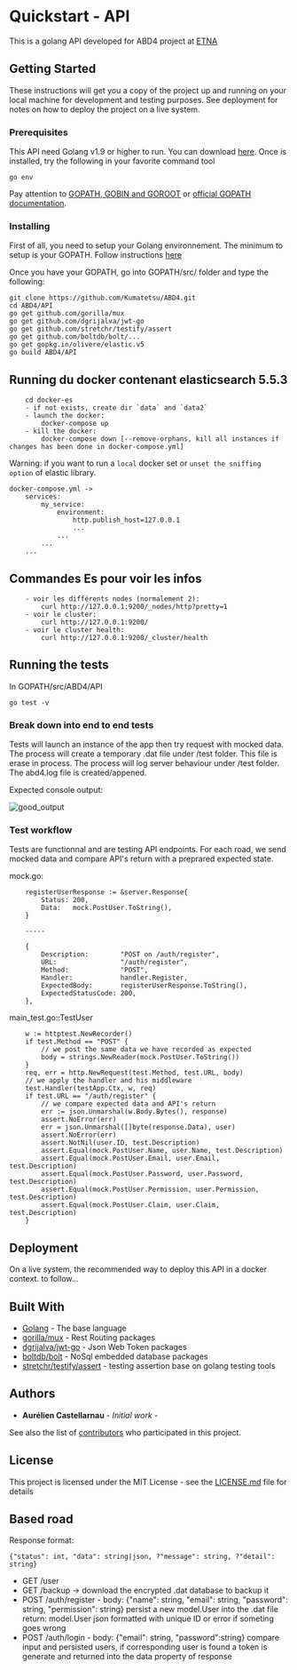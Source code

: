 # Quickstart - API

This is a golang API developed for ABD4 project at [ETNA](https://etna.io/)

## Getting Started

These instructions will get you a copy of the project up and running on your local machine for development and testing purposes. See deployment for notes on how to deploy the project on a live system.

### Prerequisites

This API need Golang v1.9 or higher to run. You can download [here](https://golang.org/dl/).
Once is installed, try the following in your favorite command tool

```
go env
```
Pay attention to [GOPATH, GOBIN and GOROOT](https://www.programming-books.io/essential/go/10-gopath-goroot-gobin) or [official GOPATH documentation](https://github.com/golang/go/wiki/GOPATH).

### Installing

First of all, you need to setup your Golang environnement.
The minimum to setup is your GOPATH. Follow instructions [here](https://github.com/golang/go/wiki/SettingGOPATH)

Once you have your GOPATH, go into GOPATH/src/ folder and type the following:

```
git clone https://github.com/Kumatetsu/ABD4.git
cd ABD4/API
go get github.com/gorilla/mux
go get github.com/dgrijalva/jwt-go
go get github.com/stretchr/testify/assert
go get github.com/boltdb/bolt/...
go get gopkg.in/olivere/elastic.v5
go build ABD4/API
```

## Running du docker contenant elasticsearch 5.5.3
```
    cd docker-es
    - if not exists, create dir `data` and `data2`
    - launch the docker:
        docker-compose up
    - kill the docker:
        docker-compose down [--remove-orphans, kill all instances if changes has been done in docker-compose.yml]
```

Warning: if you want to run a `local` docker set or `unset the sniffing option` of elastic library.
```
docker-compose.yml ->
    services:
        my_service:
            environment:
                http.publish_host=127.0.0.1
                ...
            ...
        ...
    ...
```

## Commandes Es pour voir les infos
```
    - voir les différents nodes (normalement 2):
        curl http://127.0.0.1:9200/_nodes/http?pretty=1
    - voir le cluster:
        curl http://127.0.0.1:9200/
    - voir le cluster health:
        curl http://127.0.0.1:9200/_cluster/health
```

## Running the tests

In GOPATH/src/ABD4/API

```
go test -v
```

### Break down into end to end tests

Tests will launch an instance of the app then try request with mocked data.
The process will create a temporary .dat file under /test folder. This file is erase in process.
The process will log server behaviour under /test folder. The abd4.log file is created/appened.

Expected console output:

![good_output](https://user-images.githubusercontent.com/16307418/46264432-11e8e800-c51d-11e8-8c8f-758280c16fc3.png)

### Test workflow

Tests are functionnal and are testing API endpoints.
For each road, we send mocked data and compare API's return with a preprared expected state.

mock.go:

```
	registerUserResponse := &server.Response{
		Status: 200,
		Data:   mock.PostUser.ToString(),
	}

    -----

    {
        Description:        "POST on /auth/register",
        URL:                "/auth/register",
        Method:             "POST",
        Handler:            handler.Register,
        ExpectedBody:       registerUserResponse.ToString(),
        ExpectedStatusCode: 200,
    },
```

main_test.go::TestUser

```
    w := httptest.NewRecorder()
    if test.Method == "POST" {
        // we post the same data we have recorded as expected
        body = strings.NewReader(mock.PostUser.ToString())
    }
    req, err = http.NewRequest(test.Method, test.URL, body)
    // we apply the handler and his middleware
    test.Handler(testApp.Ctx, w, req)
    if test.URL == "/auth/register" {
        // we compare expected data and API's return
        err := json.Unmarshal(w.Body.Bytes(), response)
        assert.NoError(err)
        err = json.Unmarshal([]byte(response.Data), user)
        assert.NoError(err)
        assert.NotNil(user.ID, test.Description)
        assert.Equal(mock.PostUser.Name, user.Name, test.Description)
        assert.Equal(mock.PostUser.Email, user.Email, test.Description)
        assert.Equal(mock.PostUser.Password, user.Password, test.Description)
        assert.Equal(mock.PostUser.Permission, user.Permission, test.Description)
        assert.Equal(mock.PostUser.Claim, user.Claim, test.Description)
    }
```


## Deployment

On a live system, the recommended way to deploy this API in a docker context. to follow...

## Built With

* [Golang](https://golang.org/) - The base language
* [gorilla/mux](https://github.com/gorilla/mux) - Rest Routing packages
* [dgrijalva/jwt-go](https://github.com/dgrijalva/jwt-go) - Json Web Token packages
* [boltdb/bolt](https://github.com/boltdb/bolt) - NoSql embedded database packages
* [stretchr/testify/assert](https://github.com/stretchr/testify) - testing assertion base on golang testing tools

## Authors

* **Aurélien Castellarnau** - *Initial work* -

See also the list of [contributors](https://github.com/kumatetsu/ABD4/contributors) who participated in this project.

## License

This project is licensed under the MIT License - see the [LICENSE.md](LICENSE.md) file for details

## Based road

Response format:
```
{"status": int, "data": string|json, ?"message": string, ?"detail": string}
```

* GET /user
* GET /backup -> download the encrypted .dat database to backup it
* POST /auth/register - body: {"name": string, "email": string, "password": string, "permission": string}
    persist a new model.User into the .dat file
    return: model.User json formatted with unique ID or error if someting goes wrong
* POST /auth/login - body: {"email": string, "password":string}
    compare input and persisted users, if corresponding user is found
    a token is generate and returned into the data property of response

